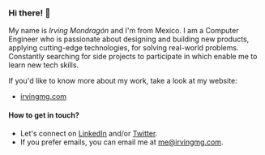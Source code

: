 ### Hi there! 👋

My name is *Irving Mondragón* and I'm from Mexico. I am a Computer Engineer who is passionate about designing and
building new products, applying cutting-edge technologies, for solving real-world problems.
Constantly searching for side projects to participate in which enable me to learn new tech skills.

If you'd like to know more about my work, take a look at my website:

- [irvingmg.com](https://irvingmg.com)

#### How to get in touch?

- Let's connect on [LinkedIn](https://www.linkedin.com/in/irvingmg) and/or [Twitter](https://twitter.com/IrvingMg_).
- If you prefer emails, you can email me at [me@irvingmg.com](mailto:me@irvingmg.com).
